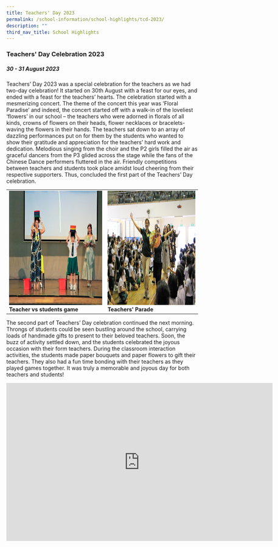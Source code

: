 ```yaml
---
title: Teachers' Day 2023
permalink: /school-information/school-highlights/tcd-2023/
description: ""
third_nav_title: School Highlights
---
```

### Teachers' Day Celebration 2023

##### 30 - 31 August 2023

Teachers’ Day 2023 was a special celebration for the teachers as we had two-day celebration!  It started on 30th August with a feast for our eyes, and ended with a feast for the teachers’ hearts. The celebration started with a mesmerizing concert. The theme of the concert this year was ‘Floral Paradise’ and indeed, the concert started off with a walk-in of the loveliest ‘flowers’ in our school – the teachers who were adorned in florals of all kinds, crowns of flowers on their heads, flower necklaces or bracelets- waving the flowers in their hands. The teachers sat down to an array of dazzling performances put on for them by the students who wanted to show their gratitude and appreciation for the teachers’ hard work and dedication. Melodious singing from the choir and the P2 girls filled the air as graceful dancers from the P3 glided across the stage while the fans of the Chinese Dance performers fluttered in the air. Friendly competitions between teachers and students took place amidst loud cheering from their respective supporters. Thus, concluded the first part of the Teachers’ Day celebration.      

<table>
<tbody><tr>
		<td><img alt="tcd01" src="/images/Teachers'%20Day%202023/teacher%20vs%20students%20game.JPG" style="width:450px;height:300px;"><b>Teacher vs students game</b></td>
		<td><img alt="tcd02" src="/images/Teachers'%20Day%202023/teacher_s%20parade%201.JPG" style="width:450px;height:300px;"><b>Teachers' Parade</b></td>
</tr></tbody></table>

The second part of Teachers’ Day celebration continued the next morning. Throngs of students could be seen bustling around the school, carrying loads of handmade gifts to present to their beloved teachers. Soon, the buzz of activity settled down, and the students celebrated the joyous occasion with their form teachers. During the classroom interaction activities, the students made paper bouquets and paper flowers to gift their teachers. They also had a fun time bonding with their teachers as they played games together. It was truly a memorable and joyous day for both teachers and students!

<center><iframe allowfullscreen="" allow="accelerometer; autoplay; clipboard-write; encrypted-media; gyroscope; picture-in-picture; web-share" frameborder="0" title="YouTube video player" src="https://www.youtube.com/embed/WPr6FutCSt4?si=FtsDuPCWPpIYZnZk" height="415" width="700"></iframe></center>
